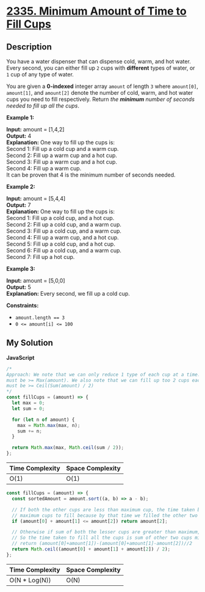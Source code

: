 # [2335. Minimum Amount of Time to Fill Cups](https://leetcode.com/problems/minimum-amount-of-time-to-fill-cups)

## Description

You have a water dispenser that can dispense cold, warm, and hot water. Every second, you can either fill up `2` cups with **different** types of water, or `1` cup of any type of water.

You are given a **0-indexed** integer array `amount` of length `3` where `amount[0]`, `amount[1]`, and `amount[2]` denote the number of cold, warm, and hot water cups you need to fill respectively. Return _the **minimum** number of seconds needed to fill up all the cups_.

**Example 1:**

**Input:** amount = \[1,4,2\]  
**Output:** 4  
**Explanation:** One way to fill up the cups is:  
Second 1: Fill up a cold cup and a warm cup.  
Second 2: Fill up a warm cup and a hot cup.  
Second 3: Fill up a warm cup and a hot cup.  
Second 4: Fill up a warm cup.  
It can be proven that 4 is the minimum number of seconds needed.

**Example 2:**

**Input:** amount = \[5,4,4\]  
**Output:** 7  
**Explanation:** One way to fill up the cups is:  
Second 1: Fill up a cold cup, and a hot cup.  
Second 2: Fill up a cold cup, and a warm cup.  
Second 3: Fill up a cold cup, and a warm cup.  
Second 4: Fill up a warm cup, and a hot cup.  
Second 5: Fill up a cold cup, and a hot cup.  
Second 6: Fill up a cold cup, and a warm cup.  
Second 7: Fill up a hot cup.

**Example 3:**

**Input:** amount = \[5,0,0\]  
**Output:** 5  
**Explanation:** Every second, we fill up a cold cup.

**Constraints:**

- `amount.length == 3`
- `0 <= amount[i] <= 100`

## My Solution

**JavaScript**

```js
/*
Approach: We note that we can only reduce 1 type of each cup at a time. So the final result
must be >= Max(amount). We also note that we can fill up too 2 cups each time, so the final result
must be >= Ceil(Sum(amount) / 2)
*/
const fillCups = (amount) => {
  let max = 0;
  let sum = 0;

  for (let n of amount) {
    max = Math.max(max, n);
    sum += n;
  }

  return Math.max(max, Math.ceil(sum / 2));
};
```

| Time Complexity | Space Complexity |
| --------------- | ---------------- |
| O(1)            | O(1)             |

```js
const fillCups = (amount) => {
  const sortedAmount = amount.sort((a, b) => a - b);

  // If both the other cups are less than maximum cup, the time taken by
  // maximum cups to fill because by that time we filled the other two cups
  if (amount[0] + amount[1] <= amount[2]) return amount[2];

  // Otherwise if sum of both the lesser cups are greater than maximum, the maximum is exhausted first.
  // So the time taken to fill all the cups is sum of other two cups minus their difference and divided by two because we're filling two cups at a time.
  // return (amount[0]+amount[1])-(amount[0]+amount[1]-amount[2])//2
  return Math.ceil((amount[0] + amount[1] + amount[2]) / 2);
};
```

| Time Complexity | Space Complexity |
| --------------- | ---------------- |
| O(N \* Log(N))  | O(N)             |
